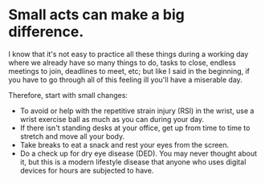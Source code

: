 # Small acts can make a big difference.

I know that it's not easy to practice all these things during a working day where we already have so many things to do, tasks to close, endless meetings to join, deadlines to meet, etc; but like I said in the beginning, if you have to go through all of this feeling ill you'll have a miserable day. 

Therefore, start with small changes:

- To avoid or help with the repetitive strain injury (RSI) in the wrist, use a wrist exercise ball as much as you can during your day.
- If there isn't standing desks at your office, get up from time to time to stretch and move all your body.
- Take breaks to eat a snack and rest your eyes from the screen.
- Do a check up for dry eye disease (DED). You may never thought about it, but this is a modern lifestyle disease that anyone who uses digital devices for hours are subjected to have.